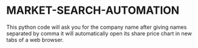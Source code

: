 # MARKET-SEARCH-AUTOMATION
This python code will ask you for the company name after giving names separated by comma it will automatically open its share price chart in new tabs of a web browser.
